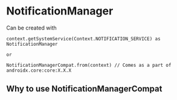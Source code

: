 # NotificationManager
Can be created with 
```
context.getSystemService(Context.NOTIFICATION_SERVICE) as NotificationManager

or 

NotificationManagerCompat.from(context) // Comes as a part of androidx.core:core:X.X.X
```

## Why to use NotificationManagerCompat

